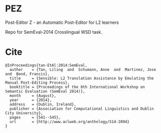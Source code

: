 PEZ
===

Post-Editor Z - an Automatic Post-Editor for L2 learners

Repo for SemEval-2014 Crosslingual WSD task.

Cite
====

```
@InProceedings{tan-EtAl:2014:SemEval,
  author    = {Tan, Liling  and  Schumann, Anne  and  Martinez, Jose  and  Bond, Francis},
  title     = {Sensible: L2 Translation Assistance by Emulating the Manual Post-Editing Process},
  booktitle = {Proceedings of the 8th International Workshop on Semantic Evaluation (SemEval 2014)},
  month     = {August},
  year      = {2014},
  address   = {Dublin, Ireland},
  publisher = {Association for Computational Linguistics and Dublin City University},
  pages     = {541--545},
  url       = {http://www.aclweb.org/anthology/S14-2094}
}
```

